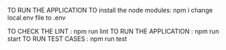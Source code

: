TO RUN THE APPLICATION 
TO install the node modules: npm i 
change local.env file to .env 

TO CHECK THE LINT : npm run lint
TO RUN THE APPLICATION : npm run start
TO RUN TEST CASES : npm run test 

